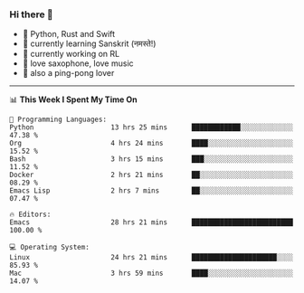 ### Hi there 👋

- 📙 Python, Rust and Swift
- 🌱 currently learning Sanskrit (नमस्ते!)
- 🔭 currently working on RL
- 🎷 love saxophone, love music
- 🏓 also a ping-pong lover

<!--
**ZiqinGong/ZiqinGong** is a ✨ _special_ ✨ repository because its `README.md` (this file) appears on your GitHub profile.

Here are some ideas to get you started:

- 🔭 I’m currently working on ...
- 🌱 I’m currently learning ...
- 👯 I’m looking to collaborate on ...
- 🤔 I’m looking for help with ...
- 💬 Ask me about ...
- 📫 gongzq0301@sjtu.edu.cn
- 😄 Pronouns: ...
- ⚡ Fun fact: ...
-->

---

<!--START_SECTION:waka-->
📊 **This Week I Spent My Time On** 

```text
💬 Programming Languages: 
Python                   13 hrs 25 mins      ████████████░░░░░░░░░░░░░   47.38 % 
Org                      4 hrs 24 mins       ████░░░░░░░░░░░░░░░░░░░░░   15.52 % 
Bash                     3 hrs 15 mins       ███░░░░░░░░░░░░░░░░░░░░░░   11.52 % 
Docker                   2 hrs 21 mins       ██░░░░░░░░░░░░░░░░░░░░░░░   08.29 % 
Emacs Lisp               2 hrs 7 mins        ██░░░░░░░░░░░░░░░░░░░░░░░   07.47 % 

🔥 Editors: 
Emacs                    28 hrs 21 mins      █████████████████████████   100.00 % 

💻 Operating System: 
Linux                    24 hrs 21 mins      █████████████████████░░░░   85.93 % 
Mac                      3 hrs 59 mins       ████░░░░░░░░░░░░░░░░░░░░░   14.07 % 
```


<!--END_SECTION:waka-->
